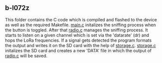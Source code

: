 ## b-l072z ##

This folder contains the C code which is compiled and flashed to the device as well as the required Makefile.
[main.c](https://github.com/fu-ilab-swp2021/LoRa-Packet-Sniffer/blob/b0acb475f40019666972450c426708c1a55a6d01/b-l072z/main.c) initalizes the sniffing process when the button is toggled. After that [radio.c](https://github.com/fu-ilab-swp2021/LoRa-Packet-Sniffer/blob/main/b-l072z/radio.c) manages the sniffing process. It starts to listen on a given channel which is set via the 'datarate' (dr) and hops the LoRa frequencies. If a signal gets detected the program formats the output and writes it on the SD card with the help of [storage.c](https://github.com/fu-ilab-swp2021/LoRa-Packet-Sniffer/blob/main/b-l072z/storage.c). [storage.c](https://github.com/fu-ilab-swp2021/LoRa-Packet-Sniffer/blob/main/b-l072z/storage.c) initalizes the SD card and creates a new 'DATA' file in which the output of [radio.c](https://github.com/fu-ilab-swp2021/LoRa-Packet-Sniffer/blob/main/b-l072z/radio.c) will be saved.
